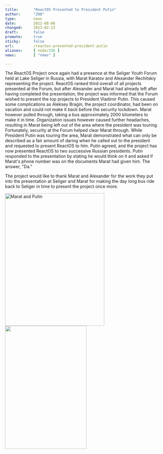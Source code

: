 ```yaml
---
title:       "ReactOS Presented to President Putin"
author:      "Z98"
type:        news
date:        2012-08-06
changed:     2013-02-23
draft:       false
promote:     true
sticky:      false
url:         /reactos-presented-president-putin
aliases:     [ node/316 ]
news:        [ "news" ]

---
```


<p>The ReactOS Project once again had a presence at the Seliger Youth Forum held at Lake Seliger in Russia, with Marat Karatov and Alexander Rechitskiy representing the project. ReactOS ranked third overall of all projects presented at the Forum, but after Alexander and Marat had already left after having completed the presentation, the project was informed that the Forum wished to present the top projects to President Vladimir Putin. This caused some complications as Aleksey Bragin, the project coordinator, had been on vacation and could not make it back before the security lockdown. Marat however pulled through, taking a bus approximately 2000 kilometers to make it in time. Organization issues however caused further headaches, resulting in Marat being left out of the area where the president was touring. Fortunately, security at the Forum helped clear Marat through. While President Putin was touring the area, Marat demonstrated what can only be described as a fair amount of daring when he called out to the president and requested to present ReactOS to him. Putin agreed, and the project has now presented ReactOS to two successive Russian presidents. Putin responded to the presentation by stating he would think on it and asked if Marat's phone number was on the documents Marat had given him. The answer, "Da."</p>
<p>The project would like to thank Marat and Alexander for the work they put into the presentation at Seliger and Marat for making the day long bus ride back to Seliger in time to present the project once more.</p>
<p><img src="http://news.kremlin.ru/media/events/photos/big/41d4060252e665626916.jpeg" alt="Marat and Putin" width="326" height="434" /><img src="http://cs6107.userapi.com/v6107250/288/Dtr4ru_-pEQ.jpg" alt="" width="268" height="403" /></p>
